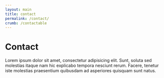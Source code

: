 ```yaml
---
layout: main
title: contact
permalink: /contact/
crumb: /contactable
---
```


# Contact

Lorem ipsum dolor sit amet, consectetur adipisicing elit. Sunt, soluta sed molestias itaque nam hic explicabo tempora nesciunt rerum. Facere, tenetur iste molestias praesentium quibusdam ad asperiores quisquam sunt natus.